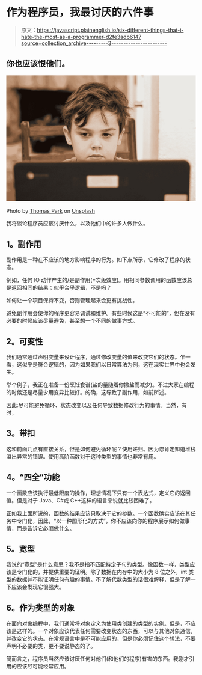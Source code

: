 # 作为程序员，我最讨厌的六件事

> 原文：<https://javascript.plainenglish.io/six-different-things-that-i-hate-the-most-as-a-programmer-d2fe3adb614?source=collection_archive---------3----------------------->

## 你也应该恨他们。

![](img/2572cfc79b91425cfbc440019c30a9ca.png)

Photo by [Thomas Park](https://unsplash.com/@thomascpark?utm_source=medium&utm_medium=referral) on [Unsplash](https://unsplash.com?utm_source=medium&utm_medium=referral)

我将谈论程序员应该讨厌什么，以及他们中的许多人做什么。

## **1。副作用**

副作用是一种在不应该的地方影响程序的行为。如下点所示，它修改了程序的状态。

例如，任何 IO 动作产生的/是副作用(=次级效应)。用相同参数调用的函数应该总是返回相同的结果；似乎合乎逻辑，不是吗？

如何让一个项目保持不变，否则管理起来会更有挑战性。

避免副作用会使你的程序更容易调试和维护。有些时候这是“不可能的”，但在没有必要的时候应该尽量避免，甚至想一个不同的做事方式。

## **2。可变性**

我们通常通过声明变量来设计程序，通过修改变量的值来改变它们的状态。乍一看，这似乎是符合逻辑的，因为如果我们以日常算法为例，这在现实世界中也会发生。

举个例子，我正在准备一份烹饪食谱(盐的量随着你撒盐而减少)。不过大家在编程的时候还是尽量少用变异比较好。的确，这导致了副作用，如前所述。

因此:尽可能避免循环、状态改变以及任何导致数据修改行为的事情。当然，有时，

## **3。带扣**

这和前面几点有直接关系，但是如何避免循环呢？使用递归。因为您肯定知道堆栈溢出异常的错误。使用高阶函数对于这种类型的事情也非常有用。

## **4。“四全”功能**

一个函数应该执行最低限度的操作，理想情况下只有一个表达式，定义它的返回值。但是对于 Java、C#或 C++这样的语言来说就比较困难了。

正如我上面所说的，函数的结果应该只取决于它的参数。一个函数确实应该在其任务中专门化，因此，“以一种图形化的方式”，你不应该向你的程序展示如何做事情，而是告诉它必须做什么。

## **5。宽型**

我说的“宽型”是什么意思？我不是指不匹配特定子句的类型。像函数一样，类型应该是专门化的，并提供重要的证明。除了数据在内存中的大小为 8 位之外，int 类型的数据并不能证明任何有趣的事情。不了解代数类型的话很难解释，但是了解一下应该会发现它很强大。

## **6。作为类型的对象**

在面向对象编程中，我们通常将对象定义为使用类创建的类型的实例。但是，不应该是这样的。一个对象应该代表任何需要改变状态的东西，可以与其他对象通信，并改变它的状态。在常规语言中是不可能应用的，但是你必须记住这个想法，不要声明不必要的类，更不要说静态的了。

简而言之，程序员当然应该讨厌任何对他们(和他们的程序)有害的东西。我刚才引用的应该尽可能经常应用。
